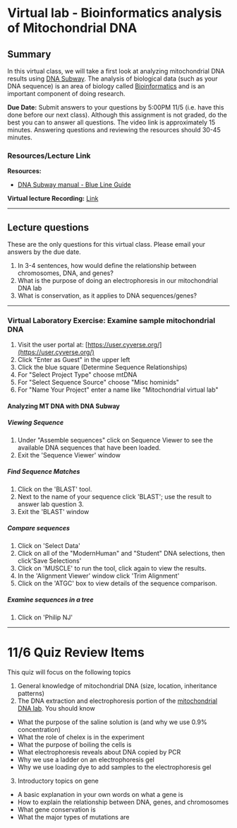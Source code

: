 # Virtual lab - Bioinformatics analysis of Mitochondrial DNA

## Summary

In this virtual class, we will take a first look at analyzing mitochondrial DNA
results using [DNA Subway](https://dnasubway.cyverse.org/). The analysis of
biological data (such as your DNA sequence) is an area of biology called [Bioinformatics](https://en.wikipedia.org/wiki/Bioinformatics) and is an important component of doing research.

**Due Date:** Submit answers to your questions by 5:00PM 11/5 (i.e. have this
done before our next class). Although this assignment is not graded, do the
best you can to answer all questions. The video link is approximately 15 minutes.
Answering questions and reviewing the resources should 30-45 minutes.


### Resources/Lecture Link

**Resources:**
- [DNA Subway manual - Blue Line Guide](https://cyverse-dnasubway-guide.readthedocs-hosted.com/en/latest/step5.html)

**Virtual lecture Recording:** [Link](https://drive.google.com/open?id=1dHnLrOD63FAJunC2OIhIAWZ--PPKDrmN)


----

## Lecture questions

These are the only questions for this virtual class. Please email your answers by the due date. 

1. In 3-4 sentences, how would define the relationship between chromosomes, DNA, and genes?
2. What is the purpose of doing an electrophoresis in our mitochondrial DNA lab
3. What is conservation, as it applies to DNA sequences/genes?


----

### Virtual Laboratory Exercise: Examine sample mitochondrial DNA


1. Visit the user portal at: [https://user.cyverse.org/](https://user.cyverse.org/)
2. Click "Enter as Guest" in the upper left
3. Click the blue square (Determine Sequence Relationships)
4. For "Select Project Type" choose mtDNA
5. For "Select Sequence Source" choose "Misc hominids"
6. For "Name Your Project" enter a name like "Mitochondrial virtual lab"

#### Analyzing MT DNA with DNA Subway

##### Viewing Sequence

1. Under "Assemble sequences" click on  Sequence Viewer to see the available 
   DNA sequences that have been loaded. 
2. Exit the 'Sequence Viewer' window

##### Find Sequence Matches

1. Click on the 'BLAST' tool.
2. Next to the name of your sequence click 'BLAST'; use the result to answer lab question 3.
3. Exit the 'BLAST' window

##### Compare sequences

1. Click on 'Select Data'
2. Click on all of the "ModernHuman" and "Student" DNA selections, then  click'Save Selections'
3. Click on 'MUSCLE' to run the tool, click again to view the results.
2. In the 'Alignment Viewer' window click 'Trim Alignment'
3. Click on the 'ATGC' box to view details of the sequence comparison.


##### Examine sequences in a tree

1. Click on 'Philip NJ'


----

# 11/6 Quiz Review Items

This quiz will focus on the following topics 

1. General knowledge of mitochondrial DNA (size, location, inheritance patterns)
2. The DNA extraction and electrophoresis portion of the [mitochondrial DNA lab](http://www.geneticorigins.org/mito/laboratory.html). You should know 
 * What the purpose of the saline solution is (and why we use 0.9% concentration)
 * What the role of chelex is in the experiment
 * What the purpose of boiling the cells is
 * What electrophoresis reveals about DNA copied by PCR
 * Why we use a ladder on an electrophoresis gel
 * Why we use loading dye to add samples to the electrophoresis gel
 
3. Introductory topics on gene
 * A basic explanation in your own words on what a gene is
 * How to explain the relationship between DNA, genes, and chromosomes
 * What gene conservation is
 * What the major types of mutations are
